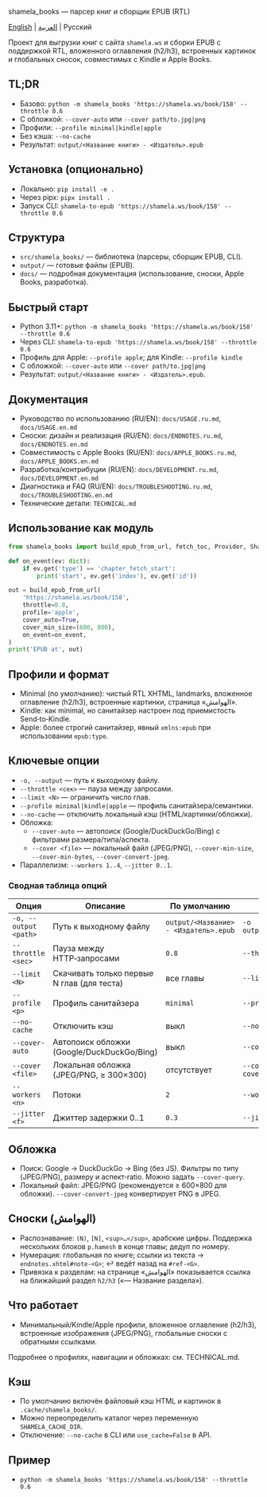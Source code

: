 shamela_books — парсер книг и сборщик EPUB (RTL)

[English](README.en.md) | [العربية](README.ar.md) | Русский

Проект для выгрузки книг с сайта `shamela.ws` и сборки EPUB с поддержкой RTL, вложенного оглавления (h2/h3), встроенных картинок и глобальных сносок, совместимых с Kindle и Apple Books.

## TL;DR
 - Базово: `python -m shamela_books 'https://shamela.ws/book/158' --throttle 0.6`
 - С обложкой: `--cover-auto` или `--cover path/to.jpg|png`
 - Профили: `--profile minimal|kindle|apple`
 - Без кэша: `--no-cache`
 - Результат: `output/<Название книги> - <Издатель>.epub`

## Установка (опционально)
- Локально: `pip install -e .`
- Через pipx: `pipx install .`
- Запуск CLI: `shamela-to-epub 'https://shamela.ws/book/158' --throttle 0.6`

## Структура
- `src/shamela_books/` — библиотека (парсеры, сборщик EPUB, CLI).
- `output/` — готовые файлы (EPUB).
- `docs/` — подробная документация (использование, сноски, Apple Books, разработка).

## Быстрый старт
- Python 3.11+: `python -m shamela_books 'https://shamela.ws/book/158' --throttle 0.6`
- Через CLI: `shamela-to-epub 'https://shamela.ws/book/158' --throttle 0.6`
- Профиль для Apple: `--profile apple`; для Kindle: `--profile kindle`
- С обложкой: `--cover-auto` или `--cover path/to.jpg|png`
- Результат: `output/<Название книги> - <Издатель>.epub`.

## Документация
- Руководство по использованию (RU/EN): `docs/USAGE.ru.md`, `docs/USAGE.en.md`
- Сноски: дизайн и реализация (RU/EN): `docs/ENDNOTES.ru.md`, `docs/ENDNOTES.en.md`
- Совместимость с Apple Books (RU/EN): `docs/APPLE_BOOKS.ru.md`, `docs/APPLE_BOOKS.en.md`
- Разработка/контрибуции (RU/EN): `docs/DEVELOPMENT.ru.md`, `docs/DEVELOPMENT.en.md`
- Диагностика и FAQ (RU/EN): `docs/TROUBLESHOOTING.ru.md`, `docs/TROUBLESHOOTING.en.md`
- Технические детали: `TECHNICAL.md`

## Использование как модуль
```python
from shamela_books import build_epub_from_url, fetch_toc, Provider, ShamelaProvider

def on_event(ev: dict):
    if ev.get('type') == 'chapter_fetch_start':
        print('start', ev.get('index'), ev.get('id'))

out = build_epub_from_url(
    'https://shamela.ws/book/158',
    throttle=0.8,
    profile='apple',
    cover_auto=True,
    cover_min_size=(600, 800),
    on_event=on_event,
)
print('EPUB at', out)
```

## Профили и формат
- Minimal (по умолчанию): чистый RTL XHTML, landmarks, вложенное оглавление (h2/h3), встроенные картинки, страница «الهوامش».
- Kindle: как minimal, но санитайзер настроен под приемистость Send‑to‑Kindle.
- Apple: более строгий санитайзер, явный `xmlns:epub` при использовании `epub:type`.

## Ключевые опции
- `-o, --output` — путь к выходному файлу.
- `--throttle <сек>` — пауза между запросами.
- `--limit <N>` — ограничить число глав.
- `--profile minimal|kindle|apple` — профиль санитайзера/семантики.
- `--no-cache` — отключить локальный кэш (HTML/картинки/обложки).
- Обложка:
  - `--cover-auto` — автопоиск (Google/DuckDuckGo/Bing) с фильтрами размера/типа/аспекта.
  - `--cover <file>` — локальный файл (JPEG/PNG), `--cover-min-size`, `--cover-min-bytes`, `--cover-convert-jpeg`.
- Параллелизм: `--workers 1..4`, `--jitter 0..1`.

### Сводная таблица опций

| Опция | Описание | По умолчанию | Пример |
|---|---|---|---|
| `-o, --output <path>` | Путь к выходному файлу | `output/<Название> - <Издатель>.epub` | `-o output/book.epub` |
| `--throttle <sec>` | Пауза между HTTP‑запросами | `0.8` | `--throttle 0.6` |
| `--limit <N>` | Скачивать только первые N глав (для теста) | все главы | `--limit 10` |
| `--profile <p>` | Профиль санитайзера | `minimal` | `--profile apple` |
| `--no-cache` | Отключить кэш | выкл | `--no-cache` |
| `--cover-auto` | Автопоиск обложки (Google/DuckDuckGo/Bing) | выкл | `--cover-auto` |
| `--cover <file>` | Локальная обложка (JPEG/PNG, ≥ 300×300) | отсутствует | `--cover cover.jpg` |
| `--workers <n>` | Потоки | `2` | `--workers 2` |
| `--jitter <f>` | Джиттер задержки 0..1 | `0.3` | `--jitter 0.1` |

## Обложка
- Поиск: Google → DuckDuckGo → Bing (без JS). Фильтры по типу (JPEG/PNG), размеру и аспект‑ratio. Можно задать `--cover-query`.
- Локальный файл: JPEG/PNG (рекомендуется ≥ 600×800 для обложки). `--cover-convert-jpeg` конвертирует PNG в JPEG.

## Сноски (الهوامش)
- Распознавание: `(N)`, `[N]`, `<sup>…</sup>`, арабские цифры. Поддержка нескольких блоков `p.hamesh` в конце главы; дедуп по номеру.
- Нумерация: глобальная по книге; ссылки из текста → `endnotes.xhtml#note-<G>`; ↩︎ ведёт назад на `#ref-<G>`.
- Привязка к разделам: на странице «الهوامش» показывается ссылка на ближайший раздел `h2/h3` («— Название раздела»).

## Что работает
- Минимальный/Kindle/Apple профили, вложенное оглавление (h2/h3), встроенные изображения (JPEG/PNG), глобальные сноски с обратными ссылками.

Подробнее о профилях, навигации и обложках: см. TECHNICAL.md.

## Кэш
- По умолчанию включён файловый кэш HTML и картинок в `.cache/shamela_books/`.
- Можно переопределить каталог через переменную `SHAMELA_CACHE_DIR`.
- Отключение: `--no-cache` в CLI или `use_cache=False` в API.

## Пример
- `python -m shamela_books 'https://shamela.ws/book/158' --throttle 0.6`
